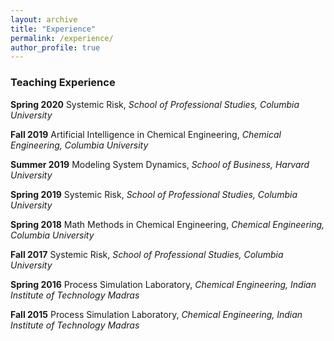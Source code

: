 ```yaml
---
layout: archive
title: "Experience"
permalink: /experience/
author_profile: true
---
```


### Teaching Experience

**Spring 2020**
Systemic Risk, _School of Professional Studies, Columbia University_

**Fall 2019**
Artificial Intelligence in Chemical Engineering, _Chemical Engineering, Columbia University_

**Summer 2019**
Modeling System Dynamics, _School of Business, Harvard University_

**Spring 2019**
Systemic Risk, _School of Professional Studies, Columbia University_

**Spring 2018**
Math Methods in Chemical Engineering, _Chemical Engineering, Columbia University_

**Fall 2017**
Systemic Risk, _School of Professional Studies, Columbia University_

**Spring 2016**
Process Simulation Laboratory, _Chemical Engineering, Indian Institute of Technology Madras_

**Fall 2015**
Process Simulation Laboratory, _Chemical Engineering, Indian Institute of Technology Madras_
